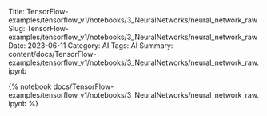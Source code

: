 Title: TensorFlow-examples/tensorflow_v1/notebooks/3_NeuralNetworks/neural_network_raw
Slug: TensorFlow-examples/tensorflow_v1/notebooks/3_NeuralNetworks/neural_network_raw
Date: 2023-06-11
Category: AI
Tags: AI
Summary: content/docs/TensorFlow-examples/tensorflow_v1/notebooks/3_NeuralNetworks/neural_network_raw.ipynb

{% notebook docs/TensorFlow-examples/tensorflow_v1/notebooks/3_NeuralNetworks/neural_network_raw.ipynb %}